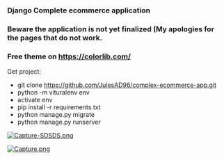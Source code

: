 ### Django Complete ecommerce application

### Beware the application is not yet finalized (My apologies for the pages that do not work.

### Free theme on https://colorlib.com/

Get project: 

   - git clone https://github.com/JulesAD96/complex-ecommerce-app.git
   - python -m vituralenv env
   - activate env
   - pip install -r requirements.txt
   - python manage.py migrate
   - python manage.py runserver


[![Capture-SDSDS.png](https://i.postimg.cc/RVX3KVP0/Capture-SDSDS.png)](https://postimg.cc/KR3vyFhX)


[![Capture.png](https://i.postimg.cc/RVsFqpF6/Capture.png)](https://postimg.cc/kBS9pcWq)


